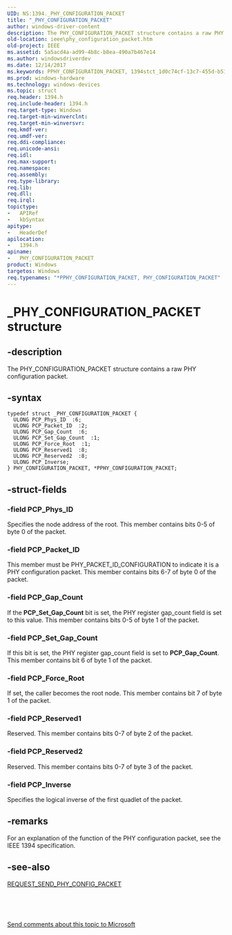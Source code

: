 ```yaml
---
UID: NS:1394._PHY_CONFIGURATION_PACKET
title: "_PHY_CONFIGURATION_PACKET"
author: windows-driver-content
description: The PHY_CONFIGURATION_PACKET structure contains a raw PHY configuration packet.
old-location: ieee\phy_configuration_packet.htm
old-project: IEEE
ms.assetid: 5a5acd4a-ad99-4b8c-b8ea-490a7b467e14
ms.author: windowsdriverdev
ms.date: 12/14/2017
ms.keywords: PPHY_CONFIGURATION_PACKET, 1394stct_1d0c74cf-13c7-455d-b51e-5e2f4f2a5c5a.xml, PHY_CONFIGURATION_PACKET structure [Buses], _PHY_CONFIGURATION_PACKET, PPHY_CONFIGURATION_PACKET structure pointer [Buses], IEEE.phy_configuration_packet, 1394/PPHY_CONFIGURATION_PACKET, *PPHY_CONFIGURATION_PACKET, 1394/PHY_CONFIGURATION_PACKET, PHY_CONFIGURATION_PACKET
ms.prod: windows-hardware
ms.technology: windows-devices
ms.topic: struct
req.header: 1394.h
req.include-header: 1394.h
req.target-type: Windows
req.target-min-winverclnt: 
req.target-min-winversvr: 
req.kmdf-ver: 
req.umdf-ver: 
req.ddi-compliance: 
req.unicode-ansi: 
req.idl: 
req.max-support: 
req.namespace: 
req.assembly: 
req.type-library: 
req.lib: 
req.dll: 
req.irql: 
topictype:
-	APIRef
-	kbSyntax
apitype:
-	HeaderDef
apilocation:
-	1394.h
apiname:
-	PHY_CONFIGURATION_PACKET
product: Windows
targetos: Windows
req.typenames: "*PPHY_CONFIGURATION_PACKET, PHY_CONFIGURATION_PACKET"
---
```


# _PHY_CONFIGURATION_PACKET structure


## -description


The PHY_CONFIGURATION_PACKET structure contains a raw PHY configuration packet.


## -syntax


````
typedef struct _PHY_CONFIGURATION_PACKET {
  ULONG PCP_Phys_ID  :6;
  ULONG PCP_Packet_ID  :2;
  ULONG PCP_Gap_Count  :6;
  ULONG PCP_Set_Gap_Count  :1;
  ULONG PCP_Force_Root  :1;
  ULONG PCP_Reserved1  :8;
  ULONG PCP_Reserved2  :8;
  ULONG PCP_Inverse;
} PHY_CONFIGURATION_PACKET, *PPHY_CONFIGURATION_PACKET;
````


## -struct-fields




### -field PCP_Phys_ID

Specifies the node address of the root. This member contains bits 0-5 of byte 0 of the packet. 


### -field PCP_Packet_ID

This member must be PHY_PACKET_ID_CONFIGURATION to indicate it is a PHY configuration packet. This member contains bits 6-7 of byte 0 of the packet. 


### -field PCP_Gap_Count

If the <b>PCP_Set_Gap_Count</b> bit is set, the PHY register gap_count field is set to this value. This member contains bits 0-5 of byte 1 of the packet. 


### -field PCP_Set_Gap_Count

If this bit is set, the PHY register gap_count field is set to <b>PCP_Gap_Count</b>. This member contains bit 6 of byte 1 of the packet. 


### -field PCP_Force_Root

If set, the caller becomes the root node. This member contains bit 7 of byte 1 of the packet. 


### -field PCP_Reserved1

Reserved. This member contains bits 0-7 of byte 2 of the packet. 


### -field PCP_Reserved2

Reserved. This member contains bits 0-7 of byte 3 of the packet. 


### -field PCP_Inverse

Specifies the logical inverse of the first quadlet of the packet. 


## -remarks


For an explanation of the function of the PHY configuration packet, see the IEEE 1394 specification.



## -see-also

<a href="https://msdn.microsoft.com/library/windows/hardware/ff537661">REQUEST_SEND_PHY_CONFIG_PACKET</a>

 

 

<a href="mailto:wsddocfb@microsoft.com?subject=Documentation%20feedback [IEEE\buses]:%20PHY_CONFIGURATION_PACKET structure%20 RELEASE:%20(12/14/2017)&amp;body=%0A%0APRIVACY STATEMENT%0A%0AWe use your feedback to improve the documentation. We don't use your email address for any other purpose, and we'll remove your email address from our system after the issue that you're reporting is fixed. While we're working to fix this issue, we might send you an email message to ask for more info. Later, we might also send you an email message to let you know that we've addressed your feedback.%0A%0AFor more info about Microsoft's privacy policy, see http://privacy.microsoft.com/en-us/default.aspx." title="Send comments about this topic to Microsoft">Send comments about this topic to Microsoft</a>

